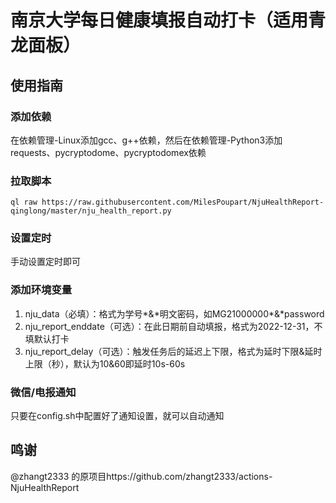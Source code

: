 # 南京大学每日健康填报自动打卡（适用青龙面板）

## 使用指南
### 添加依赖
在依赖管理-Linux添加gcc、g++依赖，然后在依赖管理-Python3添加requests、pycryptodome、pycryptodomex依赖

### 拉取脚本
`ql raw https://raw.githubusercontent.com/MilesPoupart/NjuHealthReport-qinglong/master/nju_health_report.py`

### 设置定时
手动设置定时即可

### 添加环境变量
1. nju_data（必填）：格式为学号\*&\*明文密码，如MG21000000\*&\*password
2. nju_report_enddate（可选）：在此日期前自动填报，格式为2022-12-31，不填默认打卡
3. nju_report_delay（可选）：触发任务后的延迟上下限，格式为延时下限&延时上限（秒），默认为10&60即延时10s-60s

### 微信/电报通知
只要在config.sh中配置好了通知设置，就可以自动通知

## 鸣谢
@zhangt2333 的原项目https://github.com/zhangt2333/actions-NjuHealthReport
